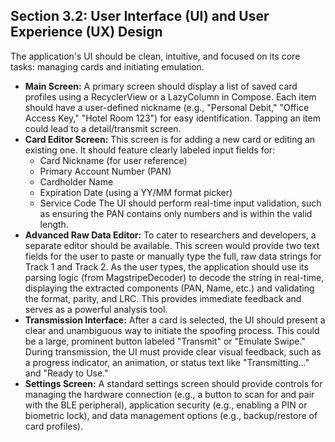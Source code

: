 ## Section 3.2: User Interface (UI) and User Experience (UX) Design

The application's UI should be clean, intuitive, and focused on its core tasks: managing cards and initiating emulation.

*   **Main Screen:** A primary screen should display a list of saved card profiles using a RecyclerView or a LazyColumn in Compose. Each item should have a user-defined nickname (e.g., "Personal Debit," "Office Access Key," "Hotel Room 123") for easy identification. Tapping an item could lead to a detail/transmit screen.
*   **Card Editor Screen:** This screen is for adding a new card or editing an existing one. It should feature clearly labeled input fields for:
    *   Card Nickname (for user reference)
    *   Primary Account Number (PAN)
    *   Cardholder Name
    *   Expiration Date (using a YY/MM format picker)
    *   Service Code The UI should perform real-time input validation, such as ensuring the PAN contains only numbers and is within the valid length.
*   **Advanced Raw Data Editor:** To cater to researchers and developers, a separate editor should be available. This screen would provide two text fields for the user to paste or manually type the full, raw data strings for Track 1 and Track 2. As the user types, the application should use its parsing logic (from MagstripeDecoder) to decode the string in real-time, displaying the extracted components (PAN, Name, etc.) and validating the format, parity, and LRC. This provides immediate feedback and serves as a powerful analysis tool.
*   **Transmission Interface:** After a card is selected, the UI should present a clear and unambiguous way to initiate the spoofing process. This could be a large, prominent button labeled "Transmit" or "Emulate Swipe." During transmission, the UI must provide clear visual feedback, such as a progress indicator, an animation, or status text like "Transmitting..." and "Ready to Use."
*   **Settings Screen:** A standard settings screen should provide controls for managing the hardware connection (e.g., a button to scan for and pair with the BLE peripheral), application security (e.g., enabling a PIN or biometric lock), and data management options (e.g., backup/restore of card profiles).
